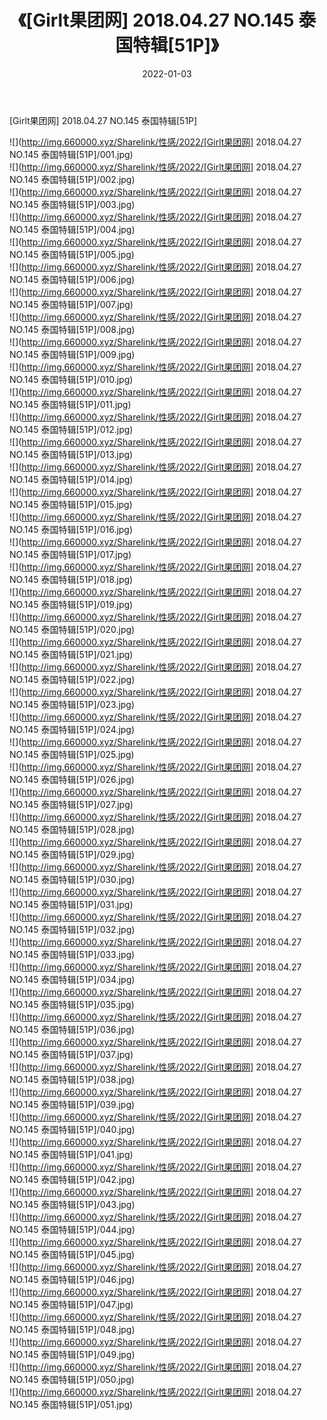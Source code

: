 ﻿---
layout: post
title:  《[Girlt果团网] 2018.04.27 NO.145 泰国特辑[51P]》
date:   2022-01-03
img: http://img.660000.xyz/Sharelink/性感/2022/[Girlt果团网] 2018.04.27 NO.145 泰国特辑[51P]/000.jpg
categories: [美女, 清纯, 唯美]
---

[Girlt果团网] 2018.04.27 NO.145 泰国特辑[51P]

  ![](http://img.660000.xyz/Sharelink/性感/2022/[Girlt果团网] 2018.04.27 NO.145 泰国特辑[51P]/001.jpg) <br> ![](http://img.660000.xyz/Sharelink/性感/2022/[Girlt果团网] 2018.04.27 NO.145 泰国特辑[51P]/002.jpg) <br> ![](http://img.660000.xyz/Sharelink/性感/2022/[Girlt果团网] 2018.04.27 NO.145 泰国特辑[51P]/003.jpg) <br> ![](http://img.660000.xyz/Sharelink/性感/2022/[Girlt果团网] 2018.04.27 NO.145 泰国特辑[51P]/004.jpg) <br> ![](http://img.660000.xyz/Sharelink/性感/2022/[Girlt果团网] 2018.04.27 NO.145 泰国特辑[51P]/005.jpg) <br> ![](http://img.660000.xyz/Sharelink/性感/2022/[Girlt果团网] 2018.04.27 NO.145 泰国特辑[51P]/006.jpg) <br> ![](http://img.660000.xyz/Sharelink/性感/2022/[Girlt果团网] 2018.04.27 NO.145 泰国特辑[51P]/007.jpg) <br> ![](http://img.660000.xyz/Sharelink/性感/2022/[Girlt果团网] 2018.04.27 NO.145 泰国特辑[51P]/008.jpg) <br> ![](http://img.660000.xyz/Sharelink/性感/2022/[Girlt果团网] 2018.04.27 NO.145 泰国特辑[51P]/009.jpg) <br> ![](http://img.660000.xyz/Sharelink/性感/2022/[Girlt果团网] 2018.04.27 NO.145 泰国特辑[51P]/010.jpg) <br> ![](http://img.660000.xyz/Sharelink/性感/2022/[Girlt果团网] 2018.04.27 NO.145 泰国特辑[51P]/011.jpg) <br> ![](http://img.660000.xyz/Sharelink/性感/2022/[Girlt果团网] 2018.04.27 NO.145 泰国特辑[51P]/012.jpg) <br> ![](http://img.660000.xyz/Sharelink/性感/2022/[Girlt果团网] 2018.04.27 NO.145 泰国特辑[51P]/013.jpg) <br> ![](http://img.660000.xyz/Sharelink/性感/2022/[Girlt果团网] 2018.04.27 NO.145 泰国特辑[51P]/014.jpg) <br> ![](http://img.660000.xyz/Sharelink/性感/2022/[Girlt果团网] 2018.04.27 NO.145 泰国特辑[51P]/015.jpg) <br> ![](http://img.660000.xyz/Sharelink/性感/2022/[Girlt果团网] 2018.04.27 NO.145 泰国特辑[51P]/016.jpg) <br> ![](http://img.660000.xyz/Sharelink/性感/2022/[Girlt果团网] 2018.04.27 NO.145 泰国特辑[51P]/017.jpg) <br> ![](http://img.660000.xyz/Sharelink/性感/2022/[Girlt果团网] 2018.04.27 NO.145 泰国特辑[51P]/018.jpg) <br> ![](http://img.660000.xyz/Sharelink/性感/2022/[Girlt果团网] 2018.04.27 NO.145 泰国特辑[51P]/019.jpg) <br> ![](http://img.660000.xyz/Sharelink/性感/2022/[Girlt果团网] 2018.04.27 NO.145 泰国特辑[51P]/020.jpg) <br> ![](http://img.660000.xyz/Sharelink/性感/2022/[Girlt果团网] 2018.04.27 NO.145 泰国特辑[51P]/021.jpg) <br> ![](http://img.660000.xyz/Sharelink/性感/2022/[Girlt果团网] 2018.04.27 NO.145 泰国特辑[51P]/022.jpg) <br> ![](http://img.660000.xyz/Sharelink/性感/2022/[Girlt果团网] 2018.04.27 NO.145 泰国特辑[51P]/023.jpg) <br> ![](http://img.660000.xyz/Sharelink/性感/2022/[Girlt果团网] 2018.04.27 NO.145 泰国特辑[51P]/024.jpg) <br> ![](http://img.660000.xyz/Sharelink/性感/2022/[Girlt果团网] 2018.04.27 NO.145 泰国特辑[51P]/025.jpg) <br> ![](http://img.660000.xyz/Sharelink/性感/2022/[Girlt果团网] 2018.04.27 NO.145 泰国特辑[51P]/026.jpg) <br> ![](http://img.660000.xyz/Sharelink/性感/2022/[Girlt果团网] 2018.04.27 NO.145 泰国特辑[51P]/027.jpg) <br> ![](http://img.660000.xyz/Sharelink/性感/2022/[Girlt果团网] 2018.04.27 NO.145 泰国特辑[51P]/028.jpg) <br> ![](http://img.660000.xyz/Sharelink/性感/2022/[Girlt果团网] 2018.04.27 NO.145 泰国特辑[51P]/029.jpg) <br> ![](http://img.660000.xyz/Sharelink/性感/2022/[Girlt果团网] 2018.04.27 NO.145 泰国特辑[51P]/030.jpg) <br> ![](http://img.660000.xyz/Sharelink/性感/2022/[Girlt果团网] 2018.04.27 NO.145 泰国特辑[51P]/031.jpg) <br> ![](http://img.660000.xyz/Sharelink/性感/2022/[Girlt果团网] 2018.04.27 NO.145 泰国特辑[51P]/032.jpg) <br> ![](http://img.660000.xyz/Sharelink/性感/2022/[Girlt果团网] 2018.04.27 NO.145 泰国特辑[51P]/033.jpg) <br> ![](http://img.660000.xyz/Sharelink/性感/2022/[Girlt果团网] 2018.04.27 NO.145 泰国特辑[51P]/034.jpg) <br> ![](http://img.660000.xyz/Sharelink/性感/2022/[Girlt果团网] 2018.04.27 NO.145 泰国特辑[51P]/035.jpg) <br> ![](http://img.660000.xyz/Sharelink/性感/2022/[Girlt果团网] 2018.04.27 NO.145 泰国特辑[51P]/036.jpg) <br> ![](http://img.660000.xyz/Sharelink/性感/2022/[Girlt果团网] 2018.04.27 NO.145 泰国特辑[51P]/037.jpg) <br> ![](http://img.660000.xyz/Sharelink/性感/2022/[Girlt果团网] 2018.04.27 NO.145 泰国特辑[51P]/038.jpg) <br> ![](http://img.660000.xyz/Sharelink/性感/2022/[Girlt果团网] 2018.04.27 NO.145 泰国特辑[51P]/039.jpg) <br> ![](http://img.660000.xyz/Sharelink/性感/2022/[Girlt果团网] 2018.04.27 NO.145 泰国特辑[51P]/040.jpg) <br> ![](http://img.660000.xyz/Sharelink/性感/2022/[Girlt果团网] 2018.04.27 NO.145 泰国特辑[51P]/041.jpg) <br> ![](http://img.660000.xyz/Sharelink/性感/2022/[Girlt果团网] 2018.04.27 NO.145 泰国特辑[51P]/042.jpg) <br> ![](http://img.660000.xyz/Sharelink/性感/2022/[Girlt果团网] 2018.04.27 NO.145 泰国特辑[51P]/043.jpg) <br> ![](http://img.660000.xyz/Sharelink/性感/2022/[Girlt果团网] 2018.04.27 NO.145 泰国特辑[51P]/044.jpg) <br> ![](http://img.660000.xyz/Sharelink/性感/2022/[Girlt果团网] 2018.04.27 NO.145 泰国特辑[51P]/045.jpg) <br> ![](http://img.660000.xyz/Sharelink/性感/2022/[Girlt果团网] 2018.04.27 NO.145 泰国特辑[51P]/046.jpg) <br> ![](http://img.660000.xyz/Sharelink/性感/2022/[Girlt果团网] 2018.04.27 NO.145 泰国特辑[51P]/047.jpg) <br> ![](http://img.660000.xyz/Sharelink/性感/2022/[Girlt果团网] 2018.04.27 NO.145 泰国特辑[51P]/048.jpg) <br> ![](http://img.660000.xyz/Sharelink/性感/2022/[Girlt果团网] 2018.04.27 NO.145 泰国特辑[51P]/049.jpg) <br> ![](http://img.660000.xyz/Sharelink/性感/2022/[Girlt果团网] 2018.04.27 NO.145 泰国特辑[51P]/050.jpg) <br> ![](http://img.660000.xyz/Sharelink/性感/2022/[Girlt果团网] 2018.04.27 NO.145 泰国特辑[51P]/051.jpg) <br>